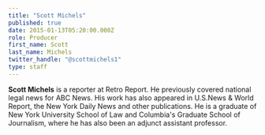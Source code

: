 ```yaml
---
title: "Scott Michels"
published: true
date: 2015-01-13T05:20:00.000Z
role: Producer
first_name: Scott
last_name: Michels
twitter_handle: "@scottmichels1"
type: staff
---
```


**Scott Michels** is a reporter at Retro Report. He previously covered national legal news for ABC News. His work has also appeared in U.S.News & World Report, the New York Daily News and other publications. He is a graduate of New York University School of Law and Columbia's Graduate School of Journalism, where he has also been an adjunct assistant professor.

